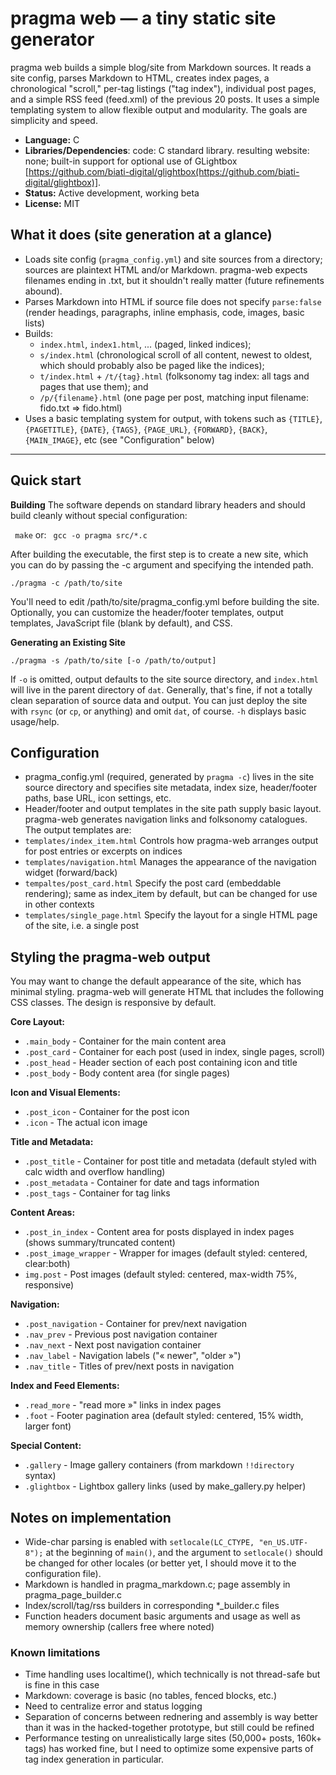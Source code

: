 # pragma web — a tiny static site generator

pragma web builds a simple blog/site from Markdown sources. It reads a site config, parses Markdown to HTML, creates index pages, a chronological "scroll," per-tag listings ("tag index"), individual post pages, and a simple RSS feed (feed.xml) of the previous 20 posts. It uses a simple templating system to allow flexible output and modularity. The goals are simplicity and speed.

- **Language:** C 
- **Libraries/Dependencies**: code: C standard library. resulting website: none; built-in support for optional use of GLightbox [https://github.com/biati-digital/glightbox(https://github.com/biati-digital/glightbox)]. 
- **Status:** Active development, working beta
- **License:** MIT

## What it does (site generation at a glance)
- Loads site config (`pragma_config.yml`) and site sources from a directory; sources are plaintext HTML and/or Markdown. pragma-web expects filenames ending in .txt, but it shouldn't really matter (future refinements abound). 
- Parses Markdown into HTML if source file does not specify `parse:false` (render headings, paragraphs, inline emphasis, code, images, basic lists)
- Builds:
  - `index.html`, `index1.html`, ... (paged, linked indices);
  - `s/index.html` (chronological scroll of all content, newest to oldest, which should probably also be paged like the indices);
  - `t/index.html` + `/t/{tag}.html` (folksonomy tag index: all tags and pages that use them); and
  - `/p/{filename}.html` (one page per post, matching input filename: fido.txt => fido.html)
- Uses a basic templating system for output, with tokens such as `{TITLE}`, `{PAGETITLE}`, `{DATE}`, `{TAGS}`, `{PAGE_URL}`, `{FORWARD}`, `{BACK}`, `{MAIN_IMAGE}`, etc (see "Configuration" below)

---

## Quick start
**Building**
The software depends on standard library headers and should build cleanly without special configuration:

` make`
or:
` gcc -o pragma src/*.c`

After building the executable, the first step is to create a new site, which you can do by passing the -c argument and specifying the intended path.

`./pragma -c /path/to/site`

You'll need to edit /path/to/site/pragma_config.yml before building the site. Optionally, you can customize the header/footer templates, output templates, JavaScript file (blank by default), and CSS. 

**Generating an Existing Site**

`./pragma -s /path/to/site [-o /path/to/output]`

If `-o` is omitted, output defaults to the site source directory, and `index.html` will live in the parent directory of `dat`. Generally, that's fine, if not a totally clean separation of source data and output. You can just deploy the site with `rsync` (or `cp`, or anything) and omit `dat`, of course.  `-h` displays basic usage/help.

## Configuration 
- pragma_config.yml (required, generated by `pragma -c`) lives in the site source directory and specifies site metadata, index size, header/footer paths, base URL, icon settings, etc.
- Header/footer and output templates in the site path supply basic layout. pragma-web generates navigation links and folksonomy catalogues. The output templates are:
 - `templates/index_item.html` Controls how pragma-web arranges output for post entries or excerpts on indices
 - `templates/navigation.html` Manages the appearance of the navigation widget (forward/back)
 - `tempaltes/post_card.html` Specify the post card (embeddable rendering); same as index_item by default, but can be changed for use in other contexts
 - `templates/single_page.html` Specify the layout for a single HTML page of the site, i.e. a single post

## Styling the pragma-web output
You may want to change the default appearance of the site, which has minimal styling. pragma-web will generate HTML that includes the following CSS classes. The design is responsive by default. 

**Core Layout:**
  - `.main_body` - Container for the main content area
  - `.post_card` - Container for each post (used in index, single pages, scroll)
  - `.post_head` - Header section of each post containing icon and title
  - `.post_body` - Body content area (for single pages)

**Icon and Visual Elements:**
  - `.post_icon` - Container for the post icon
  - `.icon` - The actual icon image

**Title and Metadata:**
  - `.post_title` - Container for post title and metadata (default styled with calc width and overflow handling)
  - `.post_metadata` - Container for date and tags information
  - `.post_tags` - Container for tag links

**Content Areas:**
  - `.post_in_index` - Content area for posts displayed in index pages (shows summary/truncated content)
  - `.post_image_wrapper` - Wrapper for images (default styled: centered, clear:both)
  - `img.post` - Post images (default styled: centered, max-width 75%, responsive)

**Navigation:**
  - `.post_navigation` - Container for prev/next navigation
  - `.nav_prev` - Previous post navigation container
  - `.nav_next` - Next post navigation container
  - `.nav_label` - Navigation labels ("« newer", "older »")
  - `.nav_title` - Titles of prev/next posts in navigation

**Index and Feed Elements:**
  - `.read_more` - "read more »" links in index pages
  - `.foot` - Footer pagination area (default styled: centered, 15% width, larger font)

**Special Content:**
  - `.gallery` - Image gallery containers (from markdown `!!directory` syntax)
  - `.glightbox` - Lightbox gallery links (used by make_gallery.py helper)


## Notes on implementation
- Wide-char parsing is enabled with `setlocale(LC_CTYPE, "en_US.UTF-8");` at the beginning of `main()`, and the argument to `setlocale()` should be changed for other locales (or better yet, I should move it to the configuration file).
- Markdown is handled in pragma_markdown.c; page assembly in pragma_page_builder.c
- Index/scroll/tag/rss builders in corresponding *_builder.c files
- Function headers document basic arguments and usage as well as memory ownership (callers free where noted)

### Known limitations 
- Time handling uses localtime(), which technically is not thread-safe but is fine in this case
- Markdown: coverage is basic (no tables, fenced blocks, etc.)
- Need to centralize error and status logging
- Separation of concerns between rednering and assembly is way better than it was in the hacked-together prototype, but still could be refined
- Performance testing on unrealistically large sites (50,000+ posts, 160k+ tags) has worked fine, but I need to optimize some expensive parts of tag index generation in particular. 
